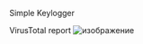 Simple Keylogger

VirusTotal report
![изображение](https://user-images.githubusercontent.com/88938702/177054847-849df892-74b7-445a-86ee-52f6a9e4b09b.png)
